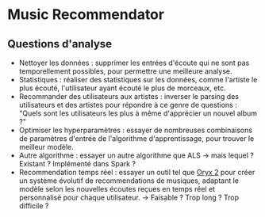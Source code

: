 # Music Recommendator

## Questions d'analyse

- Nettoyer les données : supprimer les entrées d'écoute qui ne sont pas temporellement possibles, pour permettre une meilleure analyse.
- Statistiques : réaliser des statistiques sur les données, comme l'artiste le plus écouté, l'utilisateur ayant écouté le plus de morceaux, etc.
- Recommander des utilisateurs aux artistes : inverser le parsing des utilisateurs et des artistes pour répondre à ce genre de questions : "Quels sont les utilisateurs les plus à même d'apprécier un nouvel album ?"
- Optimiser les hyperparamètres : essayer de nombreuses combinaisons de paramètres d'entrée de l'algorithme d'apprentissage, pour trouver le meilleur modèle.
- Autre algorithme : essayer un autre algorithme que ALS -> mais lequel ? Existant ? Implémenté dans Spark ?
- Recommendation temps réel : essayer un outil tel que [Oryx 2](http://oryx.io/) pour créer un système évolutif de recommendations de musiques, adaptant le modèle selon les nouvelles écoutes reçues en temps réel et personnalisé pour chaque utilisateur. -> Faisable ? Trop long ? Trop difficile ?